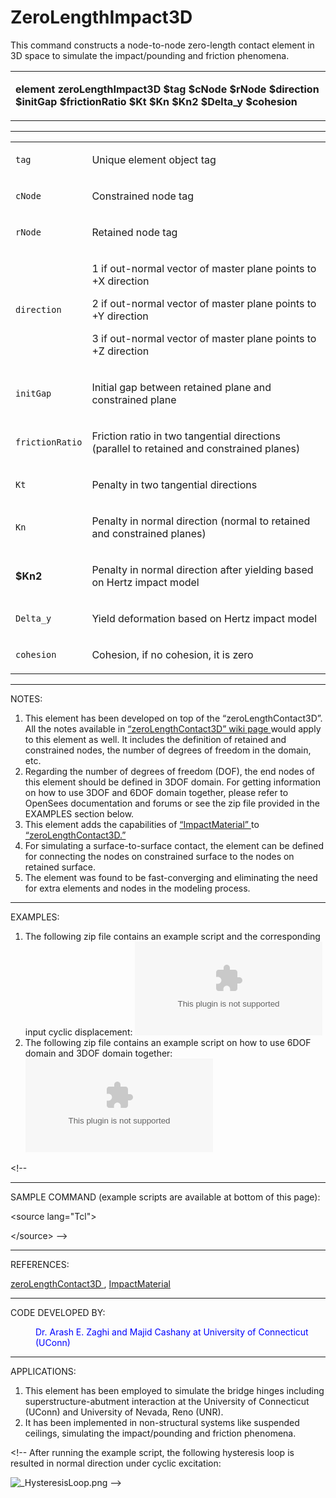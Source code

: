 # ZeroLengthImpact3D

<p>This command constructs a node-to-node zero-length contact element in
3D space to simulate the impact/pounding and friction phenomena.</p>
<table>
<tbody>
<tr class="odd">
<td><p><strong>element zeroLengthImpact3D $tag $cNode $rNode $direction
$initGap $frictionRatio $Kt $Kn $Kn2 $Delta_y
$cohesion</strong></p></td>
</tr>
</tbody>
</table>
<hr />
<table>
<tbody>
<tr class="odd">
<td><code class="parameter-table-variable">tag</code></td>
<td><p>Unique element object tag</p></td>
</tr>
<tr class="even">
<td><code class="parameter-table-variable">cNode</code></td>
<td><p>Constrained node tag</p></td>
</tr>
<tr class="odd">
<td><code class="parameter-table-variable">rNode</code></td>
<td><p>Retained node tag</p></td>
</tr>
<tr class="even">
<td><code class="parameter-table-variable">direction</code></td>
<td><p>1 if out-normal vector of master plane points to +X direction</p>
<p>2 if out-normal vector of master plane points to +Y direction</p>
<p>3 if out-normal vector of master plane points to +Z
direction</p></td>
</tr>
<tr class="odd">
<td><code class="parameter-table-variable">initGap</code></td>
<td><p>Initial gap between retained plane and constrained plane</p></td>
</tr>
<tr class="even">
<td><code class="parameter-table-variable">frictionRatio</code></td>
<td><p>Friction ratio in two tangential directions (parallel to retained
and constrained planes)</p></td>
</tr>
<tr class="odd">
<td><code class="parameter-table-variable">Kt</code></td>
<td><p>Penalty in two tangential directions</p></td>
</tr>
<tr class="even">
<td><code class="parameter-table-variable">Kn</code></td>
<td><p>Penalty in normal direction (normal to retained and constrained
planes)</p></td>
</tr>
<tr class="odd">
<td><p><strong>$Kn2</strong></p></td>
<td><p>Penalty in normal direction after yielding based on Hertz impact
model</p></td>
</tr>
<tr class="even">
<td><code class="parameter-table-variable">Delta_y</code></td>
<td><p>Yield deformation based on Hertz impact model</p></td>
</tr>
<tr class="odd">
<td><code class="parameter-table-variable">cohesion</code></td>
<td><p>Cohesion, if no cohesion, it is zero</p></td>
</tr>
</tbody>
</table>
<hr />
<p>NOTES:</p>
<ol>
<li>This element has been developed on top of the “zeroLengthContact3D”.
All the notes available in <a href="ZeroLengthContact_Element"
title="wikilink"> “zeroLengthContact3D” wiki page </a> would apply to
this element as well. It includes the definition of retained and
constrained nodes, the number of degrees of freedom in the domain,
etc.</li>
<li>Regarding the number of degrees of freedom (DOF), the end nodes of
this element should be defined in 3DOF domain. For getting information
on how to use 3DOF and 6DOF domain together, please refer to OpenSees
documentation and forums or see the zip file provided in the EXAMPLES
section below.</li>
<li>This element adds the capabilities of <a href="Impact_Material"
title="wikilink"> “ImpactMaterial” </a> to <a
href="ZeroLengthContact_Element" title="wikilink">
“zeroLengthContact3D.” </a></li>
<li>For simulating a surface-to-surface contact, the element can be
defined for connecting the nodes on constrained surface to the nodes on
retained surface.</li>
<li>The element was found to be fast-converging and eliminating the need
for extra elements and nodes in the modeling process.</li>
</ol>
<hr />
<p>EXAMPLES:</p>
<ol>
<li>The following zip file contains an example script and the
corresponding input cyclic displacement: <embed
src="Example_script_2.zip" title="Example_script_2.zip" /></li>
<li>The following zip file contains an example script on how to use 6DOF
domain and 3DOF domain together: <embed
src="Example_script_6DOF_3DOF.zip"
title="Example_script_6DOF_3DOF.zip" /></li>
</ol>
<p>&lt;!--</p>
<hr />
<p>SAMPLE COMMAND (example scripts are available at bottom of this
page):</p>
<p>&lt;source lang="Tcl"&gt;</p>
<p>&lt;/source&gt; --&gt;</p>
<hr />
<p>REFERENCES:</p>
<p><a href="ZeroLengthContact_Element" title="wikilink">
zeroLengthContact3D </a> , <a href="Impact_Material" title="wikilink">
ImpactMaterial </a></p>
<hr />
<p>CODE DEVELOPED BY:</p>
<dl>
<dt></dt>
<dd>
<span style="color:blue"> Dr. Arash E. Zaghi and Majid Cashany at
University of Connecticut (UConn) </span>
</dd>
</dl>
<hr />
<p>APPLICATIONS:</p>
<ol>
<li>This element has been employed to simulate the bridge hinges
including superstructure-abutment interaction at the University of
Connecticut (UConn) and University of Nevada, Reno (UNR).</li>
<li>It has been implemented in non-structural systems like suspended
ceilings, simulating the impact/pounding and friction phenomena.</li>
</ol>
<p>&lt;!-- After running the example script, the following hysteresis
loop is resulted in normal direction under cyclic excitation:</p>
<p><img src="/OpenSeesRT/contrib/static/_HysteresisLoop.png" title="_HysteresisLoop.png"
alt="_HysteresisLoop.png" /> --&gt;</p>

